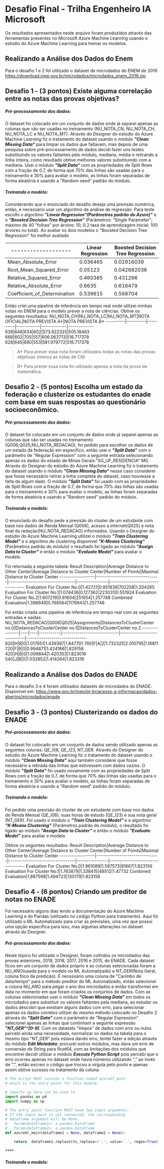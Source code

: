# Desafio Final - Trilha Engenheiro IA Microsoft
Os resultados apresentados neste arquivo foram produzidos através das ferramentas presentes no Microsoft Azure Machine Learning usando o estúdio do Azure Machine Learning para treinar os modelos.

## Realizando a Análise dos Dados do Enem
Para o desafio 1 e 2 foi utilizado o dataset de microdados do ENEM de 2019
https://download.inep.gov.br/microdados/microdados_enem_2019.zip

## Desafio 1 - (3 pontos) Existe alguma correlação entre as notas das provas objetivas?

##### Pré-processamento dos dados:
O dataset foi colocado em um conjunto de dados onde já separei apenas as colunas que vão ser usadas no treinamento (NU_NOTA_CN, NU_NOTA_CH, NU_NOTA_LC e NU_NOTA_MT).
Através do Designer do estúdio do Azure Machine Learning fiz o tratamento do dataset usando o módulo  _**"Clean Missing Data"**_ para limpar os dados que faltavam, mas depois de uma pesquisa sobre pré-processamento de dados decidi fazer uns testes substituindo os valores faltantes pelo módulo, mediana, média e retirando a linha inteira, como resultado obtive melhores valores substituindo com a mediana. Usei o módulo _**"Split Data"**_ com as propriedades de Split Rows com a fração de 0.7, de forma que 70% das linhas são usadas para o treinamento e 30% para avaliar o modelo, as linhas foram separadas de forma aleatória e usando a "Random seed" padrão do módulo.

##### Treinando o modelo: 
Considerando que o enunciado do desafio deseja uma previsão numérica, então, é necessário usar um algoritmo de análise de regressão. Para teste escolhi o algoritmo  _**"Linear Regression"(Parâmetros padrão do Azure)"**_ e o _**"Boosted Decision Tree Regression"**_ (Parâmetros: "Single Parameter"; máximo de 40 "folhas" por árvore; 10; 0.2 taxa de aprendizagem inicial; 100 árvores no total). Ao avaliar os dois modelos o "Boosted Decision Tree Regression" foi melhor avaliado

-------------------|Linear Regression|Boosted Decision Tree Regression
-------------------|-------------------|----------------------------------
Mean_Absolute_Error|0.036465|0.02916039
Root_Mean_Squared_Error|0.05123|0.042682036
Relative_Squared_Error|0.460385|0.431296
Relative_Absolute_Error|0.6635|0.616479
Coefficient_of_Determination|0.539615|0.568704

Então criei uma pipeline de inferência em tempo real onde utilizei minhas notas no ENEM para o modelo prever a nota de ciências. Obtive os seguintes resultados:
NU_NOTA_CH|NU_NOTA_LC|NU_NOTA_MT|NOTA OFICIAL|NOTA PREVISTA _A*_|NOTA PREVISTA _B*_
----------|----------|----------|------------|-------------|-------------
639|648|634|602|573.922325|505.18463
666|602|705|557|606.063713|516.717378
628|645|680|553|581.979772|516.717378

>A* Para prever essa nota foram utilizados todas as notas das provas objetivas (menos as notas de CN)

>B* Para prever essa nota foi utilizado apenas a nota da prova de matemática.

## Desafio 2 - (5 pontos) Escolha um estado da federação e clusterize os estudantes do enade com base em suas respostas ao questionário socioeconômico.

##### Pré-processamento dos dados:
O dataset foi colocado em um conjunto de dados onde já separei apenas as colunas que vão ser usadas no treinamento (Q006;Q025;NU_NOTA_REDACAO), foi pedido para escolher os dados de um estado da federação em específico, então usei o  _**"Split Data"**_ com o parâmetro de "Regular Expression" com a seguinte entrada selecionando apenas os dados do estado de Minas Gerais:\"SG_UF_RESIDENCIA" MG.
Através do Designer do estúdio do Azure Machine Learning fiz o tratamento do dataset usando o módulo _**"Clean Missing Data"**_ nesse caso considerei que fosse necessário retirar a linha completa do dataset, caso houvesse a falta de algum dado. O módulo _**"Split Data"**_ foi usado com as propriedades de Split Rows com a fração de 0.7, de forma que 70% das linhas são usadas para o treinamento e 30% para avaliar o modelo, as linhas foram separadas de forma aleatória e usando a "Random seed" padrão do módulo.

##### Treinando o modelo: 
O enunciado do desafio pede a previsão do cluster de um estudante com base nos dados de Renda Mensal (Q006), acesso a internet(Q025) e nota final da redação(NU_NOTA_REDACAO) informados. Usando o Designer do estúdio do Azure Machine Learning utilizei o módulo _**"Train Clustering Model"**_ e o algoritmo de clustering disponível _**"K-Means Clustering"**_ (Parâmetros padrão do módulo) o resultado foi ligado ao módulo _**"Assign Data to Cluster"**_ e então o módulo _**"Evaluate Model"**_ para avaliar o modelo. 

Foi retornada a seguinte tabela:
Result Description|Average Distance to Other Center|Average Distance to Cluster Center|Number of Points|Maximal Distance to Cluster Center
------------------|--------------------------------|----------------------------------|----------------|-----------------------------------
Evaluation For Cluster No.0|1.42721|0.951839|702258|1.204265
Evaluation For Cluster No.1|1.074436|0.127362|223031|0.551924
Evaluation For Cluster No.2|1.607219|0.81604|251654|1.257748
Combined Evaluation|1.398849|0.766564|1176943|1.257748

Foi então criada uma pipeline de inferência em tempo real com as seguintes entradas e saídas:
NU_NOTA_REDACAO|Q006|Q025|Assignments|DistancesToClusterCenter no.0|DistancesToClusterCenter no.1|DistancesToClusterCenter no.2
---------------|----|----|-----------|-----------------------------|-----------------------------|-------------------------------
820|H|B|0|1.017651|1.439397|1.847701
760|F|A|2|1.732325|2.010795|1.16811
720|F|B|0|0.994871|1.424166|1.829158
420|H|B|0|1.009844|1.420353|1.823016
540|J|B|0|1.032852|1.414264|1.823316

## Realizando a Análise dos Dados do ENADE
Para o desafio 3 e 4 foram utilizados datasets de microdados do ENADE. Disponível em: 
https://www.gov.br/inep/pt-br/acesso-a-informacao/dados-abertos/microdados/enade

## Desafio 3 - (3 pontos) Clusterizando os dados do ENADE

##### Pré-processamento dos dados:
O dataset foi colocado em um conjunto de dados sendo utilizado apenas as seguintes colunas: QE_I08, QE_I23, NT_GER.
Através do Designer do estúdio do Azure Machine Learning fiz o tratamento do dataset usando o módulo _**"Clean Missing Data"**_ aqui também considerei que fosse necessário a retirada das linhas que estivessem com dados vazios.  O módulo _**"Split Data"**_ foi usado novamente com as propriedades de Split Rows com a fração de 0.7, de forma que 70% das linhas são usadas para o treinamento e 30% para avaliar o modelo, as linhas foram separadas de forma aleatória e usando a "Random seed" padrão do módulo.

##### Treinando o modelo: 
Foi pedido uma previsão do cluster de um estudante com base nos dados de Renda Mensal (QE_I08), suas horas de estudo (QE_I23) e sua nota geral (NT_GER). Foi usado o módulo o  _**"Train Clustering Model"**_ e o algoritmo _**"K-Means Clustering"**_ (Parâmetros padrão do módulo), o resultado foi ligado ao módulo _**"Assign Data to Cluster"**_ e então o módulo _**"Evaluate Model"**_ para avaliar o modelo. 

Obtive os seguintes resultados:
Result Description|Average Distance to Other Center|Average Distance to Cluster Center|Number of Points|Maximal Distance to Cluster Center
------------------|--------------------------------|----------------------------------|----------------|-----------------------------------
Evaluation For Cluster No.0|1.961089|1.587573|81667|1.823156
Evaluation For Cluster No.1|1.763879|1.338415|48512|1.47732
Combined Evaluation|1.887598|1.494723|130179|1.823156

## Desafio 4 - (6 pontos) Criando um preditor de notas no ENADE

Foi necessário alguns dias lendo a documentação do Azure Machine Learning e do Pandas (utilizado no código Python para tratamento). Aqui foi utilizado o ML Automatizado para criar as previsões, uma vez que possui uma opção específica para isso, mas algumas alterações no dataset através do Designer.

##### Pré-processamento dos dados:
Neste tópico foi utilizado o Designer, foram colhidos os microdados das provas anteriores, 2019, 2018, 2017, 2016 e 2015, do ENADE. 
Cada dataset ficou em um conjunto de dados próprio e as colunas selecionadas foram a NU_ANO(usada para o modelo no ML Automatizado) e NT_GER(Nota Geral, coluna foco da predição). É necessário uma coluna de "Carimbo de data/tempo" para o método preditor do ML Automatizado, então selecionei a coluna NU_ANO para pegar o ano dos microdados e então transformei em data no momento em que foram criados os conjuntos de dados. 
Com as colunas selecionadas usei o módulo _**"Clean Missing Data"**_ em todos os microdados para substituir os valores faltantes pela mediana, ao estudar os dados descobri que existiam alguns dados com _erro_, para selecionar apenas os dados corretos utilizei do mesmo método colocado no Desafio 2 através do _**"Split Data"**_ com o parâmetro de "Regular Expression" selecionei apenas as linhas que continham a seguinte expressão _**\"NT_GER"^[0-9]**_.
Com os datasets "limpos" de dados com _erro_ ou nulos percebi ainda uma necessidade, normalizar os dados na tabela para o mesmo tipo "NT_GER" pois estava dando erro, tentei fazer a edição através do módulo  _**Edit Metadata**_, procurei outros módulos, mas dava um erro de conversão de String para float64, com as limitações dos módulos que encontrei decidi utilizar o módulo  _**Execute Python Script**_ pois percebi que o erro ocorreu apenas no dataset onde havia números utilizando "," ao invés de ".", então escrevi o código que trocou a vírgula pelo ponto e apenas assim obtive sucesso no tratamento da coluna.
```python
# The script MUST contain a function named azureml_main
# which is the entry point for this module.

# imports up here can be used to
import pandas as pd
import numpy as np

# The entry point function MUST have two input arguments.
# If the input port is not connected, the corresponding
# dataframe argument will be None.
#   Param<dataframe1>: a pandas.DataFrame
#   Param<dataframe2>: a pandas.DataFrame
def azureml_main(dataframe1 = None, dataframe2 = None):

    return  dataframe1.replace(to_replace=r',', value='.', regex=True),

```



 _****_
##### Treinando o modelo: 

